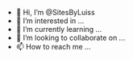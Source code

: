 - 👋 Hi, I’m @SitesByLuiss
- 👀 I’m interested in ...
- 🌱 I’m currently learning ...
- 💞️ I’m looking to collaborate on ...
- 📫 How to reach me ...

<!---
SitesByLuiss/SitesByLuiss is a ✨ special ✨ repository because its `README.md` (this file) appears on your GitHub profile.
You can click the Preview link to take a look at your changes.
--->
